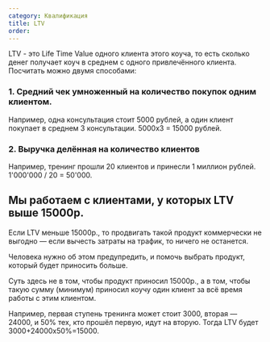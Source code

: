 ```yaml
---
category: Квалификация
title: LTV
order: 
--- 
```


LTV - это Life Time Value одного клиента этого коуча, то есть сколько денег получает коуч в среднем с одного привлечённого клиента. Посчитать можно двумя способами:

### 1. Средний чек умноженный на количество покупок одним клиентом.

Например, одна консультация стоит 5000 рублей, а один клиент покупает в среднем 3 консультации. 5000х3 = 15000 рублей.

### 2. Выручка делённая на количество клиентов

Например, тренинг прошли 20 клиентов и принесли 1 миллион рублей. 1'000'000 / 20 = 50'000.

## Мы работаем с клиентами, у которых LTV выше 15000р.

Если LTV меньше 15000р., то продвигать такой продукт коммерчески не выгодно — если вычесть затраты на трафик, то ничего не останется.

Человека нужно об этом предупредить, и помочь выбрать продукт, который будет приносить больше.

Суть здесь не в том, чтобы продукт приносил 15000р., а в том, чтобы такую сумму (минимум) приносил коучу один клиент за всё время работы с этим клиентом.

Например, первая ступень тренинга может стоит 3000, вторая — 24000, и 50% тех, кто прошёл первую, идут на вторую. Тогда LTV будет 3000+24000х50%=15000.